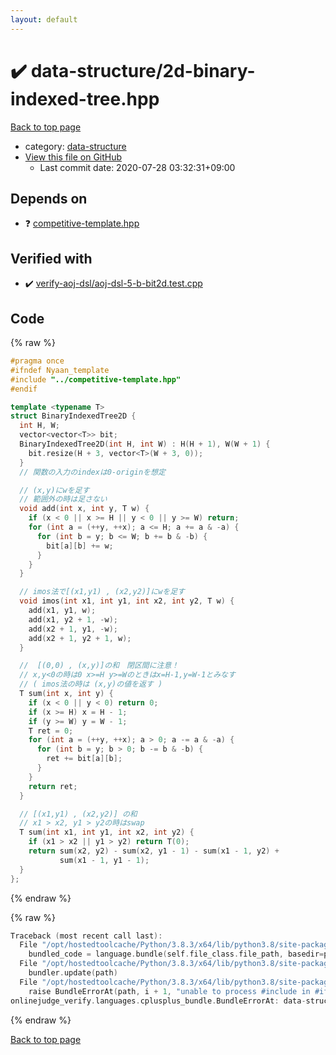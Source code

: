 ```yaml
---
layout: default
---
```


<!-- mathjax config similar to math.stackexchange -->
<script type="text/javascript" async
  src="https://cdnjs.cloudflare.com/ajax/libs/mathjax/2.7.5/MathJax.js?config=TeX-MML-AM_CHTML">
</script>
<script type="text/x-mathjax-config">
  MathJax.Hub.Config({
    TeX: { equationNumbers: { autoNumber: "AMS" }},
    tex2jax: {
      inlineMath: [ ['$','$'] ],
      processEscapes: true
    },
    "HTML-CSS": { matchFontHeight: false },
    displayAlign: "left",
    displayIndent: "2em"
  });
</script>

<script type="text/javascript" src="https://cdnjs.cloudflare.com/ajax/libs/jquery/3.4.1/jquery.min.js"></script>
<script src="https://cdn.jsdelivr.net/npm/jquery-balloon-js@1.1.2/jquery.balloon.min.js" integrity="sha256-ZEYs9VrgAeNuPvs15E39OsyOJaIkXEEt10fzxJ20+2I=" crossorigin="anonymous"></script>
<script type="text/javascript" src="../../assets/js/copy-button.js"></script>
<link rel="stylesheet" href="../../assets/css/copy-button.css" />


# :heavy_check_mark: data-structure/2d-binary-indexed-tree.hpp

<a href="../../index.html">Back to top page</a>

* category: <a href="../../index.html#36397fe12f935090ad150c6ce0c258d4">data-structure</a>
* <a href="{{ site.github.repository_url }}/blob/master/data-structure/2d-binary-indexed-tree.hpp">View this file on GitHub</a>
    - Last commit date: 2020-07-28 03:32:31+09:00




## Depends on

* :question: <a href="../competitive-template.hpp.html">competitive-template.hpp</a>


## Verified with

* :heavy_check_mark: <a href="../../verify/verify-aoj-dsl/aoj-dsl-5-b-bit2d.test.cpp.html">verify-aoj-dsl/aoj-dsl-5-b-bit2d.test.cpp</a>


## Code

<a id="unbundled"></a>
{% raw %}
```cpp
#pragma once
#ifndef Nyaan_template
#include "../competitive-template.hpp"
#endif

template <typename T>
struct BinaryIndexedTree2D {
  int H, W;
  vector<vector<T>> bit;
  BinaryIndexedTree2D(int H, int W) : H(H + 1), W(W + 1) {
    bit.resize(H + 3, vector<T>(W + 3, 0));
  }
  // 関数の入力のindexは0-originを想定

  // (x,y)にwを足す
  // 範囲外の時は足さない
  void add(int x, int y, T w) {
    if (x < 0 || x >= H || y < 0 || y >= W) return;
    for (int a = (++y, ++x); a <= H; a += a & -a) {
      for (int b = y; b <= W; b += b & -b) {
        bit[a][b] += w;
      }
    }
  }

  // imos法で[(x1,y1) , (x2,y2)]にwを足す
  void imos(int x1, int y1, int x2, int y2, T w) {
    add(x1, y1, w);
    add(x1, y2 + 1, -w);
    add(x2 + 1, y1, -w);
    add(x2 + 1, y2 + 1, w);
  }

  //  [(0,0) , (x,y)]の和　閉区間に注意！
  // x,y<0の時は0 x>=H y>=Wのときはx=H-1,y=W-1とみなす
  // ( imos法の時は (x,y)の値を返す )
  T sum(int x, int y) {
    if (x < 0 || y < 0) return 0;
    if (x >= H) x = H - 1;
    if (y >= W) y = W - 1;
    T ret = 0;
    for (int a = (++y, ++x); a > 0; a -= a & -a) {
      for (int b = y; b > 0; b -= b & -b) {
        ret += bit[a][b];
      }
    }
    return ret;
  }

  // [(x1,y1) , (x2,y2)] の和
  // x1 > x2, y1 > y2の時はswap
  T sum(int x1, int y1, int x2, int y2) {
    if (x1 > x2 || y1 > y2) return T(0);
    return sum(x2, y2) - sum(x2, y1 - 1) - sum(x1 - 1, y2) +
           sum(x1 - 1, y1 - 1);
  }
};
```
{% endraw %}

<a id="bundled"></a>
{% raw %}
```cpp
Traceback (most recent call last):
  File "/opt/hostedtoolcache/Python/3.8.3/x64/lib/python3.8/site-packages/onlinejudge_verify/docs.py", line 349, in write_contents
    bundled_code = language.bundle(self.file_class.file_path, basedir=pathlib.Path.cwd())
  File "/opt/hostedtoolcache/Python/3.8.3/x64/lib/python3.8/site-packages/onlinejudge_verify/languages/cplusplus.py", line 185, in bundle
    bundler.update(path)
  File "/opt/hostedtoolcache/Python/3.8.3/x64/lib/python3.8/site-packages/onlinejudge_verify/languages/cplusplus_bundle.py", line 306, in update
    raise BundleErrorAt(path, i + 1, "unable to process #include in #if / #ifdef / #ifndef other than include guards")
onlinejudge_verify.languages.cplusplus_bundle.BundleErrorAt: data-structure/2d-binary-indexed-tree.hpp: line 3: unable to process #include in #if / #ifdef / #ifndef other than include guards

```
{% endraw %}

<a href="../../index.html">Back to top page</a>


